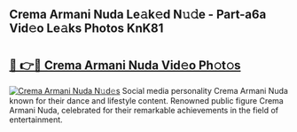 ## Crema Armani Nuda Le𝚊k𝚎d N𝚞𝚍e - Part-a6a Vid𝚎o Le𝚊ks Photos KnK81

# <h2><a href="http://fbfvf1j.evod.top/?m=Crema+Armani+Nuda">🔗 👉🔴 Crema Armani Nuda Vid𝚎o Ph𝚘t𝚘s</a></h2>

[![Crema Armani Nuda N𝚞d𝚎s](https://i.imgur.com/8V9OHl7.gif)](http://fbfvf1j.evod.top/?m=Crema+Armani+Nuda)
Social media personality Crema Armani Nuda known for their dance and lifestyle content. Renowned public figure Crema Armani Nuda, celebrated for their remarkable achievements in the field of entertainment. 

